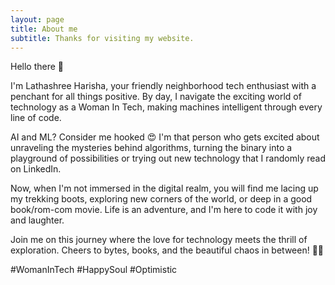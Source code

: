 ```yaml
---
layout: page
title: About me
subtitle: Thanks for visiting my website.
---
```


Hello there 👋 

I'm Lathashree Harisha, your friendly neighborhood tech enthusiast with a penchant for all things positive. By day, I navigate the exciting world of technology as a Woman In Tech, making machines intelligent through every line of code.

AI and ML? Consider me hooked 😍 
I'm that person who gets excited about unraveling the mysteries behind algorithms, turning the binary into a playground of possibilities or trying out new technology that I randomly read on LinkedIn.

Now, when I'm not immersed in the digital realm, you will find me lacing up my trekking boots, exploring new corners of the world, or deep in a good book/rom-com movie. Life is an adventure, and I'm here to code it with joy and laughter. 

Join me on this journey where the love for technology meets the thrill of exploration. Cheers to bytes, books, and the beautiful chaos in between! 🚀💡 

#WomanInTech #HappySoul #Optimistic


